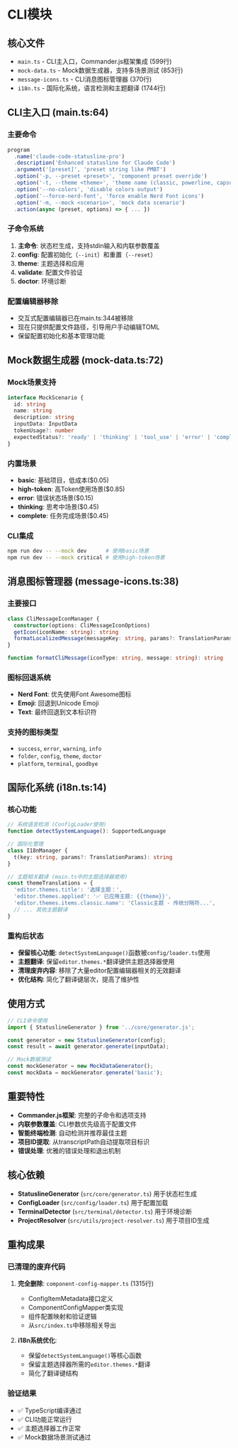 # CLI模块

## 核心文件
- `main.ts` - CLI主入口，Commander.js框架集成 (599行)
- `mock-data.ts` - Mock数据生成器，支持多场景测试 (853行)
- `message-icons.ts` - CLI消息图标管理器 (370行)
- `i18n.ts` - 国际化系统，语言检测和主题翻译 (1744行)

## CLI主入口 (main.ts:64)

### 主要命令
```typescript
program
  .name('claude-code-statusline-pro')
  .description('Enhanced statusline for Claude Code')
  .argument('[preset]', 'preset string like PMBT')
  .option('-p, --preset <preset>', 'component preset override')
  .option('-t, --theme <theme>', 'theme name (classic, powerline, capsule)')
  .option('--no-colors', 'disable colors output')
  .option('--force-nerd-font', 'force enable Nerd Font icons')
  .option('-m, --mock <scenario>', 'mock data scenario')
  .action(async (preset, options) => { ... })
```

### 子命令系统
1. **主命令**: 状态栏生成，支持stdin输入和内联参数覆盖
2. **config**: 配置初始化（`--init`）和重置（`--reset`）
3. **theme**: 主题选择和应用
4. **validate**: 配置文件验证
5. **doctor**: 环境诊断

### 配置编辑器移除
- 交互式配置编辑器已在main.ts:344被移除
- 现在只提供配置文件路径，引导用户手动编辑TOML
- 保留配置初始化和基本管理功能

## Mock数据生成器 (mock-data.ts:72)

### Mock场景支持
```typescript
interface MockScenario {
  id: string
  name: string
  description: string
  inputData: InputData
  tokenUsage?: number
  expectedStatus?: 'ready' | 'thinking' | 'tool_use' | 'error' | 'complete'
}
```

### 内置场景
- **basic**: 基础项目，低成本($0.05)
- **high-token**: 高Token使用场景($0.85)  
- **error**: 错误状态场景($0.15)
- **thinking**: 思考中场景($0.45)
- **complete**: 任务完成场景($0.45)

### CLI集成
```bash
npm run dev -- --mock dev      # 使用basic场景
npm run dev -- --mock critical # 使用high-token场景
```

## 消息图标管理器 (message-icons.ts:38)

### 主要接口
```typescript
class CliMessageIconManager {
  constructor(options: CliMessageIconOptions)
  getIcon(iconName: string): string
  formatLocalizedMessage(messageKey: string, params?: TranslationParams): string
}

function formatCliMessage(iconType: string, message: string): string
```

### 图标回退系统
- **Nerd Font**: 优先使用Font Awesome图标
- **Emoji**: 回退到Unicode Emoji
- **Text**: 最终回退到文本标识符

### 支持的图标类型
- `success`, `error`, `warning`, `info`
- `folder`, `config`, `theme`, `doctor`
- `platform`, `terminal`, `goodbye`

## 国际化系统 (i18n.ts:14)

### 核心功能
```typescript
// 系统语言检测 (ConfigLoader使用)
function detectSystemLanguage(): SupportedLanguage

// 国际化管理
class I18nManager {
  t(key: string, params?: TranslationParams): string
}

// 主题相关翻译 (main.ts中的主题选择器使用)
const themeTranslations = {
  'editor.themes.title': '选择主题：',
  'editor.themes.applied': '✅ 已应用主题: {{theme}}',
  'editor.themes.items.classic.name': 'Classic主题 - 传统分隔符...',
  // ... 其他主题翻译
}
```

### 重构后状态
- **保留核心功能**: `detectSystemLanguage()`函数被`config/loader.ts`使用
- **主题翻译**: 保留`editor.themes.*`翻译键供主题选择器使用
- **清理废弃内容**: 移除了大量editor配置编辑器相关的无效翻译
- **优化结构**: 简化了翻译键层次，提高了维护性


## 使用方式
```typescript
// CLI命令使用
import { StatuslineGenerator } from '../core/generator.js';

const generator = new StatuslineGenerator(config);
const result = await generator.generate(inputData);

// Mock数据测试
const mockGenerator = new MockDataGenerator();
const mockData = mockGenerator.generate('basic');
```

## 重要特性
- **Commander.js框架**: 完整的子命令和选项支持
- **内联参数覆盖**: CLI参数优先级高于配置文件
- **智能终端检测**: 自动检测并推荐最佳主题
- **项目ID提取**: 从transcriptPath自动提取项目标识
- **错误处理**: 优雅的错误处理和退出机制

## 核心依赖
- **StatuslineGenerator** (`src/core/generator.ts`) 用于状态栏生成
- **ConfigLoader** (`src/config/loader.ts`) 用于配置加载
- **TerminalDetector** (`src/terminal/detector.ts`) 用于环境诊断
- **ProjectResolver** (`src/utils/project-resolver.ts`) 用于项目ID生成

## 重构成果

### 已清理的废弃代码
1. **完全删除**: `component-config-mapper.ts` (1315行)
   - ConfigItemMetadata接口定义
   - ComponentConfigMapper类实现  
   - 组件配置映射和验证逻辑
   - 从`src/index.ts`中移除相关导出

2. **i18n系统优化**:
   - 保留`detectSystemLanguage()`等核心函数
   - 保留主题选择器所需的`editor.themes.*`翻译
   - 简化了翻译键结构

### 验证结果
- ✅ TypeScript编译通过
- ✅ CLI功能正常运行
- ✅ 主题选择器工作正常
- ✅ Mock数据场景测试通过
